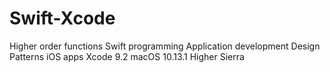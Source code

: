 # Swift-Xcode
Higher order functions
Swift programming
Application development
Design Patterns
iOS apps
Xcode 9.2
macOS 10.13.1
Higher Sierra

